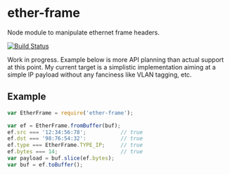 # ether-frame

Node module to manipulate ethernet frame headers.

[![Build Status](https://travis-ci.org/wanderview/node-ether-frame.png)](https://travis-ci.org/wanderview/node-ether-frame)

Work in progress.  Example below is more API planning than actual support
at this point.  My current target is a simplistic implementation aiming at a
simple IP payload without any fanciness like VLAN tagging, etc.

## Example

```javascript
var EtherFrame = require('ether-frame');

var ef = EtherFrame.fromBuffer(buf);
ef.src === '12:34:56:78';           // true
ef.dst === '98:76:54:32':           // true
ef.type === EtherFrame.TYPE_IP;     // true
ef.bytes === 14;                    // true
var payload = buf.slice(ef.bytes);
var buf = ef.toBuffer();
```
